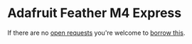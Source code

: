 # Adafruit Feather M4 Express
If there are no [open requests](https://github.com/tamberg/library/issues?q=is%3Aissue+is%3Aopen+%22Adafruit+Feather+M4+Express%22) you're welcome to [borrow this](../../../../issues/new?title=Borrow%20request%20for%20Adafruit%20Feather%20M4%20Express&body=1%20piece%20of%20[this](../blob/main/Hardware/Microcontrollers/Adafruit_Feather_M4_Express.md)%20for%20~2%20weeks.).
